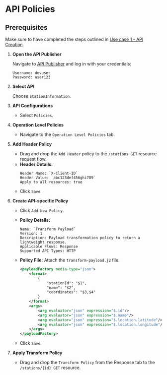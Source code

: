 # API Policies

## Prerequisites

Make sure to have completed the steps outlined in [Use case 1 - API Creation](../Use%20case%201%20-%20API%20Creation/README.md).

1. **Open the API Publisher**

   Navigate to [API Publisher](https://localhost:9443/publisher) and log in with your credentials:

   ```
   Username: devuser
   Password: user123
   ```

2. **Select API**

   Choose `StationInformation`.

3. **API Configurations**

   - Select `Policies`.

4. **Operation Level Policies**

   - Navigate to the `Operation Level Policies` tab.

5. **Add Header Policy**

   - Drag and drop the `Add Header` policy to the `/stations GET` resource request flow.
   - **Header Details:**
     ```
     Header Name: `X-Client-ID`
     Header Value: `abc123def456ghi789`
     Apply to all resources: true
     ```
   - Click `Save`.

6. **Create API-specific Policy**

   - Click `Add New Policy`.
   - **Policy Details:**
     ```
     Name: `Transform Payload`
     Version: 1
     Description: Payload transformation policy to return a lightweight response.
     Applicable Flows: Response
     Supported API Types: HTTP
     ```

   - **Policy File:**
     Attach the `transform-payload.j2` file.
     ```xml
     <payloadFactory media-type="json">
         <format>
             {
                 "stationId": "$1",
                 "name": "$2",
                 "coordinates": "$3,$4"
             }
         </format>
         <args>
             <arg evaluator="json" expression="$.id"/>
             <arg evaluator="json" expression="$.name"/>
             <arg evaluator="json" expression="$.location.latitude"/>
             <arg evaluator="json" expression="$.location.longitude"/>
         </args>
     </payloadFactory>
     ```
   - Click `Save`.

7. **Apply Transform Policy**

   - Drag and drop the `Transform Policy` from the Response tab to the `/stations/{id} GET` resource.
